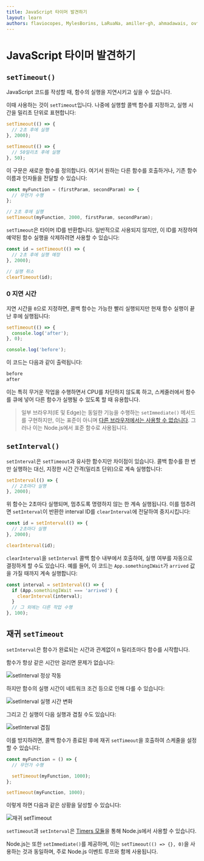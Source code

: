 ```yaml
---
title: JavaScript 타이머 발견하기
layout: learn
authors: flaviocopes, MylesBorins, LaRuaNa, amiller-gh, ahmadawais, ovflowd
---
```


# JavaScript 타이머 발견하기

## `setTimeout()`

JavaScript 코드를 작성할 때, 함수의 실행을 지연시키고 싶을 수 있습니다.

이때 사용하는 것이 `setTimeout`입니다. 나중에 실행할 콜백 함수를 지정하고, 실행 시간을 밀리초 단위로 표현합니다:

```js
setTimeout(() => {
  // 2초 후에 실행
}, 2000);

setTimeout(() => {
  // 50밀리초 후에 실행
}, 50);
```

이 구문은 새로운 함수를 정의합니다. 여기서 원하는 다른 함수를 호출하거나, 기존 함수 이름과 인자들을 전달할 수 있습니다:

```js
const myFunction = (firstParam, secondParam) => {
  // 무언가 수행
};

// 2초 후에 실행
setTimeout(myFunction, 2000, firstParam, secondParam);
```

`setTimeout`은 타이머 ID를 반환합니다. 일반적으로 사용되지 않지만, 이 ID를 저장하여 예약된 함수 실행을 삭제하려면 사용할 수 있습니다:

```js
const id = setTimeout(() => {
  // 2초 후에 실행 예정
}, 2000);

// 실행 취소
clearTimeout(id);
```

### 0 지연 시간

지연 시간을 `0`으로 지정하면, 콜백 함수는 가능한 빨리 실행되지만 현재 함수 실행이 끝난 후에 실행됩니다:

```js
setTimeout(() => {
  console.log('after');
}, 0);

console.log('before');
```

이 코드는 다음과 같이 출력됩니다:

```bash
before
after
```

이는 특히 무거운 작업을 수행하면서 CPU를 차단하지 않도록 하고, 스케줄러에서 함수를 큐에 넣어 다른 함수가 실행될 수 있도록 할 때 유용합니다.

> 일부 브라우저(IE 및 Edge)는 동일한 기능을 수행하는 `setImmediate()` 메서드를 구현하지만, 이는 표준이 아니며 [다른 브라우저에서는 사용할 수 없습니다](https://caniuse.com/#feat=setimmediate). 그러나 이는 Node.js에서 표준 함수로 사용됩니다.

## `setInterval()`

`setInterval`은 `setTimeout`과 유사한 함수지만 차이점이 있습니다. 콜백 함수를 한 번만 실행하는 대신, 지정한 시간 간격(밀리초 단위)으로 계속 실행합니다:

```js
setInterval(() => {
  // 2초마다 실행
}, 2000);
```

위 함수는 2초마다 실행되며, 멈추도록 명령하지 않는 한 계속 실행됩니다. 이를 멈추려면 `setInterval`이 반환한 interval ID를 `clearInterval`에 전달하여 중지시킵니다:

```js
const id = setInterval(() => {
  // 2초마다 실행
}, 2000);

clearInterval(id);
```

`clearInterval`을 `setInterval` 콜백 함수 내부에서 호출하여, 실행 여부를 자동으로 결정하게 할 수도 있습니다. 예를 들어, 이 코드는 `App.somethingIWait`가 `arrived` 값을 가질 때까지 계속 실행합니다:

```js
const interval = setInterval(() => {
  if (App.somethingIWait === 'arrived') {
    clearInterval(interval);
  }
  // 그 외에는 다른 작업 수행
}, 100);
```

## 재귀 `setTimeout`

`setInterval`은 함수가 완료되는 시간과 관계없이 n 밀리초마다 함수를 시작합니다.

함수가 항상 같은 시간만 걸리면 문제가 없습니다:

![setInterval 정상 작동](/static/images/learn/javascript-timers/setinterval-ok.png)

하지만 함수의 실행 시간이 네트워크 조건 등으로 인해 다를 수 있습니다:

![setInterval 실행 시간 변화](/static/images/learn/javascript-timers/setinterval-varying-duration.png)

그리고 긴 실행이 다음 실행과 겹칠 수도 있습니다:

![setInterval 겹침](/static/images/learn/javascript-timers/setinterval-overlapping.png)

이를 방지하려면, 콜백 함수가 종료된 후에 재귀 `setTimeout`을 호출하여 스케줄을 설정할 수 있습니다:

```js
const myFunction = () => {
  // 무언가 수행

  setTimeout(myFunction, 1000);
};

setTimeout(myFunction, 1000);
```

이렇게 하면 다음과 같은 상황을 달성할 수 있습니다:

![재귀 setTimeout](/static/images/learn/javascript-timers/recursive-settimeout.png)

`setTimeout`과 `setInterval`은 [Timers 모듈](https://nodejs.org/api/timers.html)을 통해 Node.js에서 사용할 수 있습니다.

Node.js는 또한 `setImmediate()`를 제공하며, 이는 `setTimeout(() => {}, 0)`을 사용하는 것과 동일하며, 주로 Node.js 이벤트 루프와 함께 사용됩니다.
